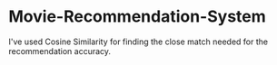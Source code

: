 # Movie-Recommendation-System

I've used Cosine Similarity for finding the close match needed for the recommendation accuracy.
